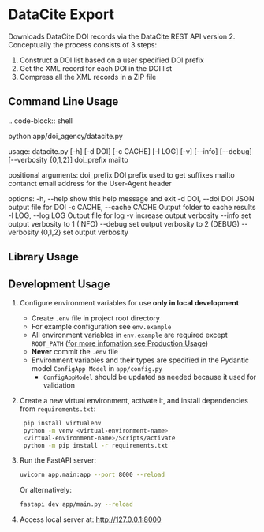 DataCite Export
===============
Downloads DataCite DOI records via the DataCite REST API version 2. Conceptually the process consists of 3 steps:

1. Construct a DOI list based on a user specified DOI prefix
2. Get the XML record for each DOI in the DOI list
3. Compress all the XML records in a ZIP file

## Command Line Usage

.. code-block:: shell

   python app/doi_agency/datacite.py

usage: datacite.py [-h] [-d DOI] [-c CACHE] [-l LOG] [-v] [--info] [--debug] [--verbosity {0,1,2}] doi_prefix mailto

positional arguments:
  doi_prefix            DOI prefix used to get suffixes
  mailto                contanct email address for the User-Agent header

options:
  -h, --help            show this help message and exit
  -d DOI, --doi DOI     JSON output file for DOI
  -c CACHE, --cache CACHE
                        Output folder to cache results
  -l LOG, --log LOG     Output file for log
  -v                    increase output verbosity
  --info                set output verbosity to 1 (INFO)
  --debug               set output verbosity to 2 (DEBUG)
  --verbosity {0,1,2}   set output verbosity


## Library Usage

## Development Usage

1. Configure environment variables for use **only in local development**

   - Create `.env` file in project root directory
   - For example configuration see `env.example`
   - All environment variables in `env.example` are required except `ROOT_PATH` ([for more infomation see Production Usage](#production-usage))
   - **Never** commit the `.env` file
   - Environment variables and their types are specified in the Pydantic model `ConfigApp Model` in `app/config.py`
     - `ConfigAppModel` should be updated as needed because it used for validation

2. Create a new virtual environment, activate it, and install dependencies from `requirements.txt`:

   ```bash
    pip install virtualenv
    python -m venv <virtual-environment-name>
    <virtual-environment-name>/Scripts/activate
    python -m pip install -r requirements.txt
   ```

3. Run the FastAPI server:

   ```bash
   uvicorn app.main:app --port 8000 --reload
   ```

   Or alternatively:

   ```bash
   fastapi dev app/main.py --reload
   ```

4. Access local server at: http://127.0.0.1:8000

